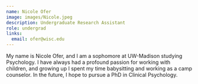 ```yaml
---
name: Nicole Ofer
image: images/Nicole.jpeg
description: Undergraduate Research Assistant
role: undergrad
links:
  email: ofer@wisc.edu
---
```


My name is Nicole Ofer, and I am a sophomore at UW-Madison studying Psychology. I have always had a profound passion for working with children, and growing up I spent my time babysitting and working as a camp counselor. In the future, I hope to pursue a PhD in Clinical Psychology.
